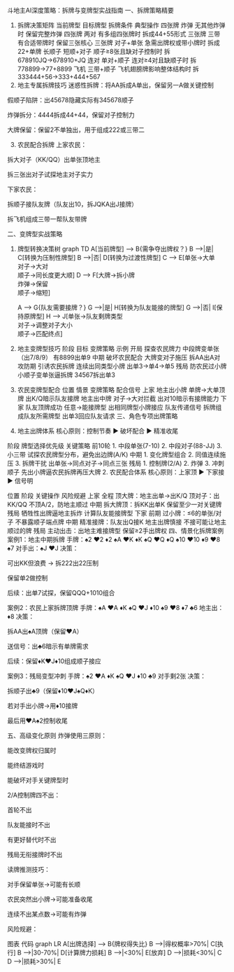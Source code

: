 斗地主AI深度策略：拆牌与变牌型实战指南
一、拆牌策略精要
1. 拆牌决策矩阵
   当前牌型	目标牌型	拆牌条件	典型操作
   四张牌	炸弹	无其他炸弹时	保留完整炸弹
   四张牌	两对	有多组四张牌时	拆成44+55形式
   三张牌	三带	有合适带牌时	保留三张核心
   三张牌	对子+单张	急需出牌权或带小牌时	拆成22+单牌
   长顺子	短顺+对子	顺子≥8张且缺对子控制时	拆678910JQ→678910+JQ
   连对	单对+顺子	连对≥4对且缺顺子时	拆778899→77+8899
   飞机	三带+顺子	飞机翅膀牌影响整体结构时	拆333444+56→333+444+567
2. 地主专属拆牌技巧
   迷惑性拆牌：将AA拆成A单出，保留另一A做关键控制

假顺子陷阱：出45678隐藏实际有345678顺子

炸弹拆分：4444拆成44+44，保留对子控制力

大牌保留：保留2不单独出，用于组成222或三带二

3. 农民配合拆牌
   上家农民：

拆大对子（KK/QQ）出单张顶地主

拆三张出对子试探地主对子实力

下家农民：

拆顺子接队友牌（队友出10，拆JQKA出J接牌）

拆飞机组成三带一帮队友带牌

二、变牌型实战策略
1. 牌型转换决策树
   graph TD
   A[当前牌型] --> B{需争夺出牌权？}
   B -->|是| C[转换为压制性牌型]
   B -->|否| D[转换为过渡性牌型]
   C --> E[单张→大单<br>对子→大对<br>顺子→同长度更大顺]
   D --> F[大牌→拆小牌<br>炸弹→保留<br>顺子→缩短]

   A --> G{队友需要接牌？}
   G -->|是| H[转换为队友能接的牌型]
   G -->|否| I[保持原牌型]
   H --> J[单张→队友剩牌类型<br>对子→调整对子大小<br>顺子→匹配终点]

2. 地主变牌型技巧
   阶段	目标	变牌策略	示例
   开局	探查农民牌力	中段牌变单张（出7/8/9）	有8899出单9
   中期	破坏农民配合	大牌变对子施压	拆AA出A对
   攻防期	引诱农民拆牌	连续出同类型小牌	出单3→单4→单5
   残局	防农民过小牌	小顺子变单张逼拆牌	34567拆出单3
3. 农民变牌型配合
   位置	情景	变牌策略	配合信号
   上家	地主出小牌	单牌→大单顶牌	出K/Q暗示队友接牌
   地主出中牌	对子→大对拦截	出对10暗示有接牌能力
   下家	队友顶牌成功	任意→能接牌型	出相同牌型小牌接应
   队友传递信号	拆牌组成队友所需牌型	出单3回应队友请求
   三、角色专项出牌策略
1. 地主出牌体系
   核心原则：控制节奏 ▶ 破坏配合 ▶ 精准收尾

阶段	牌型选择优先级	关键策略
前10轮	1. 中段单张(7-10)
2. 中段对子(88-JJ)
3. 小三带	试探农民牌型分布，避免出边牌(A/K)
   中期	1. 变化牌型组合
2. 同值连续施压
3. 拆牌干扰	出单张→同点对子→同点三张
   残局	1. 控制牌(2/A)
2. 炸弹
3. 冲刺顺子	先出小牌逼农民拆牌再压大牌
2. 农民配合体系
   核心原则：上家顶 ▶ 下家接 ▶ 信号明

位置	阶段	关键操作	风险规避
上家	全程	顶大牌：地主出单→出K/Q
顶对子：出KK/QQ	不顶A/2，防地主顺过
中期	拆大牌顶：拆KK出单K	保留至少一对关键牌
残局	牺牲性出牌逼地主拆炸	计算队友能接牌型
下家	前期	过小牌：≤6的单张/对子	不暴露顺子端点牌
中期	精准接牌：队友出Q接K
地主出牌慎接	不接可能让地主顺过的牌
残局	主动出击：出地主难接牌型	保留≥2手出牌权
四、情景化拆牌案例
案例1：地主中期拆牌
手牌：♠2 ♥2 ♦2 ♠A ♥K ♦K ♠Q ♥Q ♦Q ♠10 ♥10 ♦9 ♥8 ♠7
对手出：♠J ♥J
决策：

可出KK但浪费 → 拆222出22压制

保留单2做控制

后续：出单7试探，保留QQQ+1010组合

案例2：农民上家拆牌顶牌
手牌：♠A ♥A ♦K ♠Q ♥J ♦10 ♠9 ♥8 ♦7 ♣6
地主出：♦8
决策：

拆AA出♠A顶牌（保留♥A）

送信号：出♣6暗示有单牌需求

后续：保留♦K♥J♦10组成顺子接应

案例3：残局变型冲刺
手牌：♠2 ♥A ♦K ♠Q ♥J ♦10 ♣9
对手剩2张
决策：

拆顺子出♣9（保留♦10♥J♠Q♦K）

若对手出小牌→用♦10接牌

最后用♥A♠2控制收尾

五、高级变化原则
炸弹使用三原则：

能改变牌权归属时

能终结游戏时

能破坏对手关键牌型时

2/A控制牌四不出：

首轮不出

队友能接时不出

有更好替代时不出

残局无衔接牌时不出

读牌推测技巧：

对手保留单张→可能有长顺

农民突然出小牌→可能准备收尾

连续不出某点数→可能有炸弹

风险规避：

图表
代码
graph LR
A[出牌选择] --> B{牌权得失比}
B -->|得权概率>70%| C[执行]
B -->|30-70%| D[计算牌力损耗]
B -->|<30%| E[放弃]
D -->|损耗<30%| C
D -->|损耗>30%| E